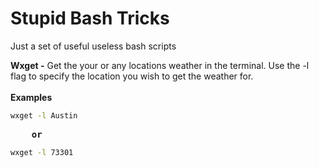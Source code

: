# Stupid Bash Tricks
Just a set of useful useless bash scripts

<strong>Wxget -</strong> 
Get the your or any locations weather in the terminal. Use the -l flag to specify the location you wish to get the weather for.
<br /><br />
<strong>Examples</strong> 
```bash
wxget -l Austin
```
<pre>   <strong> or </strong>   </pre>
```bash
wxget -l 73301
```
